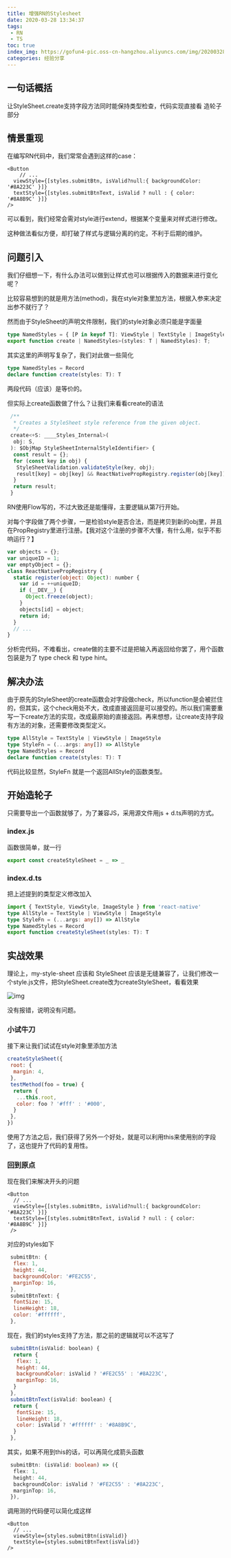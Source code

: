 ```yaml
---
title: 增强RN的Stylesheet
date: 2020-03-28 13:34:37
tags: 
 - RN
 - TS
toc: true
index_img: https://gofun4-pic.oss-cn-hangzhou.aliyuncs.com/img/20200328133408.png
categories: 经验分享
---
```


## 一句话概括

 让StyleSheet.create支持字段方法同时能保持类型检查，代码实现直接看 造轮子部分

## 情景重现

在编写RN代码中，我们常常会遇到这样的case：

```react
<Button
	// ...
  viewStyle={[styles.submitBtn, isValid?null:{ backgroundColor: '#8A223C' }]}
  textStyle={[styles.submitBtnText, isValid ? null : { color: '#8A8B9C' }]}
/>
```

可以看到，我们经常会需对style进行extend，根据某个变量来对样式进行修改。

这种做法看似方便，却打破了样式与逻辑分离的约定。不利于后期的维护。

## 问题引入

我们仔细想一下，有什么办法可以做到让样式也可以根据传入的数据来进行变化呢？

比较容易想到的就是用方法(method)，我在style对象里加方法，根据入参来决定出参不就行了？

然而由于StyleSheet的声明文件限制，我们的style对象必须只能是字面量

```typescript
type NamedStyles = { [P in keyof T]: ViewStyle | TextStyle | ImageStyle };
export function create | NamedStyles>(styles: T | NamedStyles): T;
```

其实这里的声明写复杂了，我们对此做一些简化

```typescript
type NamedStyles = Record
declare function create(styles: T): T
```

两段代码（应该）是等价的。

但实际上create函数做了什么？让我们来看看create的语法

```js
 /**
  * Creates a StyleSheet style reference from the given object.
  */
 create<+S: ____Styles_Internal>(
  obj: S,
 ): $ObjMap StyleSheetInternalStyleIdentifier> {
  const result = {};
  for (const key in obj) {
   StyleSheetValidation.validateStyle(key, obj);
   result[key] = obj[key] && ReactNativePropRegistry.register(obj[key]);
  }
  return result;
 }
```

RN使用Flow写的，不过大致还是能懂得，主要逻辑从第7行开始。

对每个字段做了两个步骤，一是检验style是否合法，而是拷贝到新的obj里，并且在PropRegistry里进行注册。【我对这个注册的步骤不大懂，有什么用，似乎不影响运行？】

```js
var objects = {}; 
var uniqueID = 1;
var emptyObject = {};
class ReactNativePropRegistry {  
  static register(object: Object): number {
    var id = ++uniqueID;   
    if (__DEV__) {    
      Object.freeze(object);  
    }   
    objects[id] = object;   
    return id;  
  }
  // ...
}
```

分析完代码，不难看出，create做的主要不过是把输入再返回给你罢了，用个函数包装是为了 type check 和 type hint。

## 解决办法

由于原先的StyleSheet的create函数会对字段做check，所以function是会被拦住的，但其实，这个check用处不大，改成直接返回是可以接受的。所以我们需要重写一下create方法的实现，改成最原始的直接返回。再来想想，让create支持字段有方法的对象，还需要修改类型定义。

```typescript
type AllStyle = TextStyle | ViewStyle | ImageStyle
type StyleFn = (...args: any[]) => AllStyle
type NamedStyles = Record
declare function create(styles: T): T
```

代码比较显然，StyleFn 就是一个返回AllStyle的函数类型。

## 开始造轮子

只需要导出一个函数就够了，为了兼容JS，采用源文件用js + d.ts声明的方式。

### index.js

函数很简单，就一行

```js
export const createStyleSheet = _ => _
```

### index.d.ts

把上述提到的类型定义修改加入

```typescript
import { TextStyle, ViewStyle, ImageStyle } from 'react-native'
type AllStyle = TextStyle | ViewStyle | ImageStyle
type StyleFn = (...args: any[]) => AllStyle
type NamedStyles = Record
export function createStyleSheet(styles: T): T
```

## 实战效果

理论上，my-style-sheet 应该和 StyleSheet 应该是无缝兼容了，让我们修改一个style.js文件，把StyleSheet.create改为createStyleSheet，看看效果

![img](https://gofun4-pic.oss-cn-hangzhou.aliyuncs.com/img/20200328132822.png)

没有报错，说明没有问题。

### 小试牛刀

接下来让我们试试在style对象里添加方法

```js
createStyleSheet({
 root: {
  margin: 4,
 },
 testMethod(foo = true) {
  return {
   ...this.root,
   color: foo ? '#fff' : '#000',
  }
 },
})
```

使用了方法之后，我们获得了另外一个好处，就是可以利用this来使用别的字段了，这也提升了代码的复用性。

### 回到原点

现在我们来解决开头的问题 

```react
<Button
  // ...
  viewStyle={[styles.submitBtn, isValid?null:{ backgroundColor: '#8A223C' }]}
  textStyle={[styles.submitBtnText, isValid ? null : { color: '#8A8B9C' }]}
 />
```

对应的styles如下

```js
 submitBtn: {
  flex: 1,
  height: 44,
  backgroundColor: '#FE2C55',
  marginTop: 16,
 },
 submitBtnText: {
  fontSize: 15,
  lineHeight: 18,
  color: '#ffffff',
 },
```

现在，我们的styles支持了方法，那之前的逻辑就可以不这写了

```js
 submitBtn(isValid: boolean) {
  return {
   flex: 1,
   height: 44,
   backgroundColor: isValid ? '#FE2C55' : '#8A223C',
   marginTop: 16,
  }
 },
 submitBtnText(isValid: boolean) {
  return {
   fontSize: 15,
   lineHeight: 18,
   color: isValid ? '#ffffff' : '#8A8B9C',
  }
 },
```

其实，如果不用到this的话，可以再简化成箭头函数

```typescript
 submitBtn: (isValid: boolean) => ({
  flex: 1,
  height: 44,
  backgroundColor: isValid ? '#FE2C55' : '#8A223C',
  marginTop: 16,
 }),
```

调用测的代码便可以简化成这样

```react
<Button
  // ...
  viewStyle={styles.submitBtn(isValid)}
  textStyle={styles.submitBtnText(isValid)}
/>
```